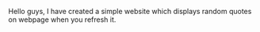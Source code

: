Hello guys, I have created a simple website which displays random quotes on webpage when you refresh it.
